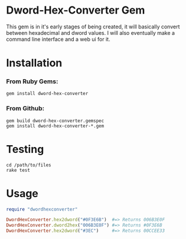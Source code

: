 # Dword-Hex-Converter Gem

This gem is in it's early stages of being created, it will basically convert between hexadecimal and dword values. I will also eventually make a command line interface and a web ui for it.

# Installation
### From Ruby Gems:
```
gem install dword-hex-converter
```
### From Github:
```
gem build dword-hex-converter.gemspec
gem install dword-hex-converter-*.gem
```

# Testing
```
cd /path/to/files
rake test
```

# Usage

```ruby
require "dwordhexconverter"

DwordHexConverter.hex2dword("#0F3E6B")  #=> Returns 006B3E0F
DwordHexConverter.dword2hex("006B3E0F") #=> Returns #0F3E6B
DwordHexConverter.hex2dword("#3EC")     #=> Returns 00CCEE33
```